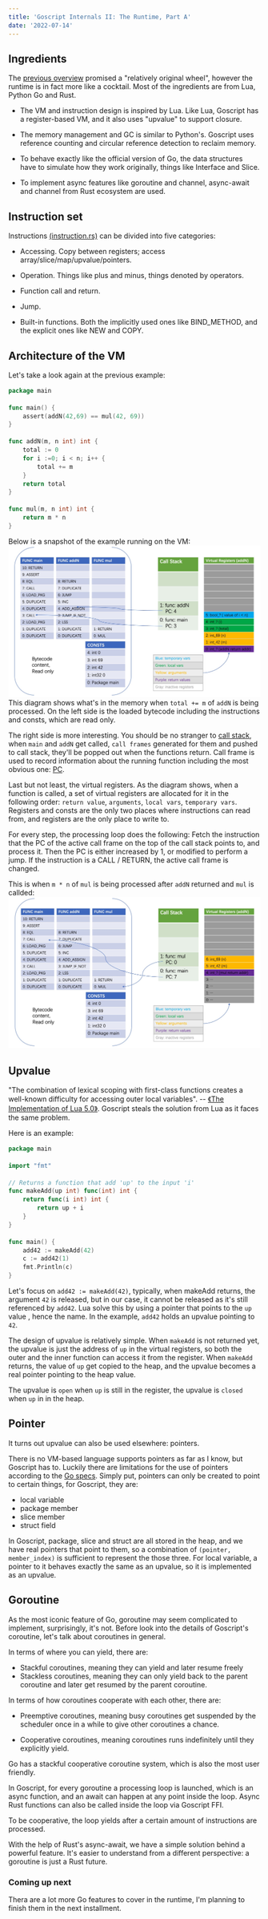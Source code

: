 ```yaml
---
title: 'Goscript Internals II: The Runtime, Part A'
date: '2022-07-14'
---
```


## Ingredients

The [previous overview](https://goscript.dev/posts/goscript_internals_I_overview_en) promised a "relatively original wheel", however the runtime is in fact more like a cocktail. Most of the ingredients are from Lua, Python Go and Rust.

* The VM and instruction design is inspired by Lua. Like Lua, Goscript has a register-based VM, and it also uses "upvalue" to support closure.

* The memory management and GC is similar to Python's. Goscript uses reference counting and circular reference detection to reclaim memory.

* To behave exactly like the official version of Go, the data structures have to simulate how they work originally, things like Interface and Slice.

* To implement async features like goroutine and channel, async-await and channel from Rust ecosystem are used.

## Instruction set

Instructions [(instruction.rs)](https://github.com/oxfeeefeee/goscript/blob/master/vm/src/instruction.rs) can be divided into five categories:

* Accessing. Copy between registers; access array/slice/map/upvalue/pointers.

* Operation. Things like plus and minus, things denoted by operators.

* Function call and return.

* Jump.

* Built-in functions. Both the implicitly used ones like BIND_METHOD, and the explicit ones like NEW and COPY.

## Architecture of the VM

Let's take a look again at the previous example:

```go
package main

func main() {
    assert(addN(42,69) == mul(42, 69))
}

func addN(m, n int) int {
    total := 0
    for i :=0; i < n; i++ {
        total += m
    }
    return total
}

func mul(m, n int) int {
    return m * n
}
```

Below is a snapshot of the example running on the VM:
    ![vm_addn](/images/vm_addn.jpeg)
This diagram shows what's in the memory when `total += m` of `addN` is being processed. On the left side is the loaded bytecode including the instructions and consts, which are read only.

The right side is more interesting. You should be no stranger to [call stack](https://en.wikipedia.org/wiki/Call_stack), when `main` and `addN` get called, `call frames` generated for them and pushed to call stack, they'll be popped out when the functions return. Call frame is used to record information about the running function including the most obvious one: [PC](https://en.wikipedia.org/wiki/Program_counter).

Last but not least, the virtual registers. As the diagram shows, when a function is called, a set of virtual registers are allocated for it in the following order: `return value`, `arguments`, `local vars`, `temporary vars`. Registers and consts are the only two places where instructions can read from, and registers are the only place to write to.

For every step, the processing loop does the following:
Fetch the instruction that the PC of the active call frame on the top of the call stack points to, and process it. Then the PC is either increased by 1, or modified to perform a jump. If the instruction is a CALL / RETURN, the active call frame is changed.

This is when `m * n` of `mul` is being processed after `addN` returned and `mul` is callded:
    ![vm_mul](/images/vm_mul.jpeg)

## Upvalue

"The combination of lexical scoping with first-class functions creates a well-known difficulty for accessing outer local variables". -- [《The Implementation of Lua 5.0》](https://www.lua.org/doc/sblp2005.pdf). Goscript steals the solution from Lua as it faces the same problem.

Here is an example:

```go
package main

import "fmt"

// Returns a function that add 'up' to the input 'i'
func makeAdd(up int) func(int) int {
    return func(i int) int {
        return up + i
    }
}

func main() {
    add42 := makeAdd(42)
    c := add42(1)
    fmt.Println(c)
}
```

Let's focus on `add42 := makeAdd(42)`, typically, when makeAdd returns, the argument `42` is released, but in our case, it cannot be released as it's still referenced by `add42`. Lua solve this by using a pointer that points to the `up` value , hence the name. In the example, `add42` holds an upvalue pointing to `42`.

The design of upvalue is relatively simple. When `makeAdd` is not returned yet, the upvalue is just the address of `up` in the virtual registers, so both the outer and the inner function can access it from the register. When `makeAdd` returns, the value of `up` get copied to the heap, and the upvalue becomes a real pointer pointing to the heap value.

The upvalue is `open` when `up` is still in the register, the upvalue is `closed` when `up` in in the heap.

## Pointer

It turns out upvalue can also be used elsewhere: pointers.  

There is no VM-based language supports pointers as far as I know, but Goscript has to. Luckily there are limitations for the use of pointers according to the [Go specs](https://go.dev/ref/spec#Address_operators). Simply put, pointers can only be created to point to certain things, for Goscript, they are:

* local variable
* package member
* slice member
* struct field

In Goscript, package, slice and struct are all stored in the heap, and we have real pointers that point to them, so a combination of `(pointer, member_index)` is sufficient to represent the those three. For local variable, a pointer to it behaves exactly the same as an upvalue, so it is implemented as an upvalue.

## Goroutine

As the most iconic feature of Go, goroutine may seem complicated to implement, surprisingly, it's not. Before look into the details of Goscript's coroutine, let's talk about coroutines in general.

In terms of where you can yield, there are:

* Stackful coroutines, meaning they can yield and later resume freely
* Stackless coroutines, meaning they can only yield back to the parent coroutine and later get resumed by the parent coroutine.

In terms of how coroutines cooperate with each other, there are:

* Preemptive coroutines, meaning busy coroutines get suspended by the scheduler once in a while to give other coroutines a chance.

* Cooperative coroutines, meaning coroutines runs indefinitely until they explicitly yield.

Go has a stackful cooperative coroutine system, which is also the most user friendly.

In Goscript, for every goroutine a processing loop is launched, which is an async function, and an await can happen at any point inside the loop. Async Rust functions can also be called inside the loop via Goscript FFI.

To be cooperative, the loop yields after a certain amount of instructions are processed.

With the help of Rust's async-await, we have a simple solution behind a powerful feature. It's easier to understand from a different perspective: a goroutine is just a Rust future.

### Coming up next

Thera are a lot more Go features to cover in the runtime, I'm planning to finish them in the next installment.
